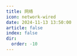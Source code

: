 ```yaml
---
title: 网络
icon: network-wired
date: 2024-11-13 13:50:00
article: false
index: false
dir:
  order: -10
---
```


<Catalog />